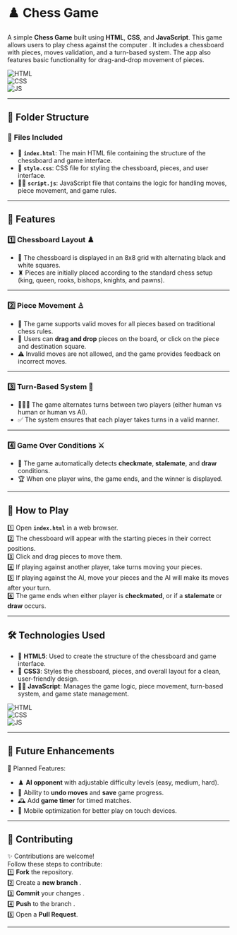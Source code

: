 # ♟️ Chess Game

A simple **Chess Game** built using **HTML**, **CSS**, and **JavaScript**. This game allows users to play chess against the computer . It includes a chessboard with pieces, moves validation, and a turn-based system. The app also features basic functionality for drag-and-drop movement of pieces.

![HTML](https://img.shields.io/badge/html5%20-%23E34F26.svg?&style=for-the-badge&logo=html5&logoColor=white)  
![CSS](https://img.shields.io/badge/css3%20-%231572B6.svg?&style=for-the-badge&logo=css3&logoColor=white)  
![JS](https://img.shields.io/badge/javascript%20-%23323330.svg?&style=for-the-badge&logo=javascript&logoColor=%23F7DF1E)  

---

## 📂 Folder Structure

### 🔸 **Files Included**
- 📄 **`index.html`**: The main HTML file containing the structure of the chessboard and game interface.  
- 🎨 **`style.css`**: CSS file for styling the chessboard, pieces, and user interface.  
- 🧑‍💻 **`script.js`**: JavaScript file that contains the logic for handling moves, piece movement, and game rules.  

---

## 🌟 Features

### 1️⃣ **Chessboard Layout** ♟️  
   - 🏁 The chessboard is displayed in an 8x8 grid with alternating black and white squares.  
   - ♜ Pieces are initially placed according to the standard chess setup (king, queen, rooks, bishops, knights, and pawns).

---

### 2️⃣ **Piece Movement** ♙  
   - 🔄 The game supports valid moves for all pieces based on traditional chess rules.  
   - 📲 Users can **drag and drop** pieces on the board, or click on the piece and destination square.  
   - ⚠️ Invalid moves are not allowed, and the game provides feedback on incorrect moves.

---

### 3️⃣ **Turn-Based System** 🔄  
   - 🧑‍🤝‍🧑 The game alternates turns between two players (either human vs human or human vs AI).  
   - ✅ The system ensures that each player takes turns in a valid manner.

---

### 4️⃣ **Game Over Conditions** ⚔️  
   - 🚩 The game automatically detects **checkmate**, **stalemate**, and **draw** conditions.  
   - 🏆 When one player wins, the game ends, and the winner is displayed.

---

## 🚀 How to Play

1️⃣ Open **`index.html`** in a web browser.  
2️⃣ The chessboard will appear with the starting pieces in their correct positions.  
3️⃣ Click and drag pieces to move them.  
4️⃣ If playing against another player, take turns moving your pieces.  
5️⃣ If playing against the AI, move your pieces and the AI will make its moves after your turn.  
6️⃣ The game ends when either player is **checkmated**, or if a **stalemate** or **draw** occurs.

---

## 🛠️ Technologies Used

- 📄 **HTML5**: Used to create the structure of the chessboard and game interface.  
- 🎨 **CSS3**: Styles the chessboard, pieces, and overall layout for a clean, user-friendly design.  
- 🧑‍💻 **JavaScript**: Manages the game logic, piece movement, turn-based system, and game state management.  

![HTML](https://img.shields.io/badge/html5%20-%23E34F26.svg?&style=for-the-badge&logo=html5&logoColor=white)  
![CSS](https://img.shields.io/badge/css3%20-%231572B6.svg?&style=for-the-badge&logo=css3&logoColor=white)  
![JS](https://img.shields.io/badge/javascript%20-%23323330.svg?&style=for-the-badge&logo=javascript&logoColor=%23F7DF1E)

---

## 🔮 Future Enhancements

📌 Planned Features:  
- ♟️ **AI opponent** with adjustable difficulty levels (easy, medium, hard).  
- 🧩 Ability to **undo moves** and **save** game progress.  
- 🕰️ Add **game timer** for timed matches.  
- 📱 Mobile optimization for better play on touch devices.

---

## 🤝 Contributing

✨ Contributions are welcome!  
Follow these steps to contribute:  
1️⃣ **Fork** the repository.  
2️⃣ Create a **new branch** .  
3️⃣ **Commit** your changes .  
4️⃣ **Push** to the branch .  
5️⃣ Open a **Pull Request**.

---

